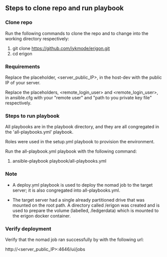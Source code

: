 
## Steps to clone repo and run playbook

### Clone repo

Run the following commands to clone the repo and to change into the working directory respectively:

1. git clone https://github.com/iykmode/erigon.git
2. cd erigon 

### Requirements

Replace the placeholder, <server_public_IP>, in the host-dev with the public IP of your server.

Replace the placeholders, <remote_login_user> and <remote_login_user>, in ansible.cfg with your "remote user" and "path to you private key file" respectively.

### Steps to run playbook

All playbooks are in the playbook directory, and they are all congregated in the 'all-playbooks.yml' playbook. 

Roles were used in the setup.yml playbook to provision the environment.

Run the all-playbook.yml playbook with the following command:

1. ansible-playbook playbook/all-playbooks.yml 

### Note
- A deploy.yml playbook is used to deploy the nomad job to the target server; it is also congregated into all-playbooks.yml.

- The target server had a single already partitioned drive that was mounted on the root path. A directory called /erigon was created and is used to prepare the volume (labelled, /ledgerdata) which is mounted to the erigon docker container. 
 
### Verify deployment
Verify that the nomad job ran successfully by with the following url:

http://<server_public_IP>:4646/ui/jobs

